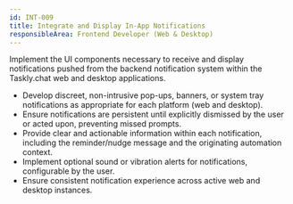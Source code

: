 ```yaml
---
id: INT-009
title: Integrate and Display In-App Notifications
responsibleArea: Frontend Developer (Web & Desktop)
---
```

Implement the UI components necessary to receive and display notifications pushed from the backend notification system within the Taskly.chat web and desktop applications.
*   Develop discreet, non-intrusive pop-ups, banners, or system tray notifications as appropriate for each platform (web and desktop).
*   Ensure notifications are persistent until explicitly dismissed by the user or acted upon, preventing missed prompts.
*   Provide clear and actionable information within each notification, including the reminder/nudge message and the originating automation context.
*   Implement optional sound or vibration alerts for notifications, configurable by the user.
*   Ensure consistent notification experience across active web and desktop instances.